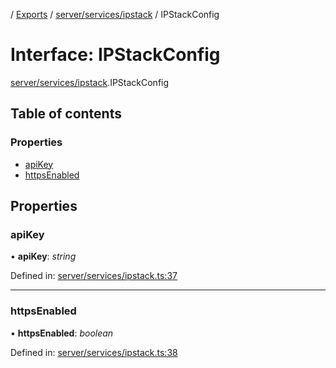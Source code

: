 [](../README.md) / [Exports](../modules.md) / [server/services/ipstack](../modules/server_services_ipstack.md) / IPStackConfig

# Interface: IPStackConfig

[server/services/ipstack](../modules/server_services_ipstack.md).IPStackConfig

## Table of contents

### Properties

- [apiKey](server_services_ipstack.ipstackconfig.md#apikey)
- [httpsEnabled](server_services_ipstack.ipstackconfig.md#httpsenabled)

## Properties

### apiKey

• **apiKey**: *string*

Defined in: [server/services/ipstack.ts:37](https://github.com/onzag/itemize/blob/3efa2a4a/server/services/ipstack.ts#L37)

___

### httpsEnabled

• **httpsEnabled**: *boolean*

Defined in: [server/services/ipstack.ts:38](https://github.com/onzag/itemize/blob/3efa2a4a/server/services/ipstack.ts#L38)
